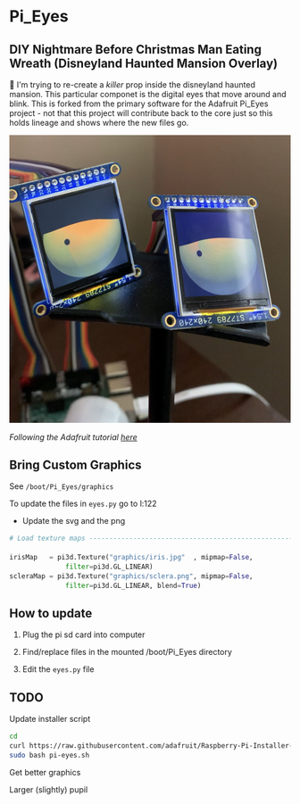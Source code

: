 # Pi_Eyes

## DIY Nightmare Before Christmas Man Eating Wreath (Disneyland Haunted Mansion Overlay)

👋 I'm trying to re-create a _killer_ prop inside the disneyland haunted mansion. This particular componet is the digital eyes that move around and blink. This is forked from the primary software for the Adafruit Pi_Eyes project - not that this project will contribute back to the core just so this holds lineage and shows where the new files go. 

![](./pi-eyes-wreath-v1.jpeg)

_Following the Adafruit tutorial [here](https://learn.adafruit.com/animated-snake-eyes-bonnet-for-raspberry-pi/customizing-the-look)_

## Bring Custom Graphics

See `/boot/Pi_Eyes/graphics` 

To update the files in `eyes.py` go to l:122

* Update the svg and the png

```python
# Load texture maps --------------------------------------------------------

irisMap   = pi3d.Texture("graphics/iris.jpg"  , mipmap=False,
              filter=pi3d.GL_LINEAR)
scleraMap = pi3d.Texture("graphics/sclera.png", mipmap=False,
              filter=pi3d.GL_LINEAR, blend=True)
```


## How to update 

1. Plug the pi sd card into computer 

2. Find/replace files in the mounted /boot/Pi_Eyes directory

3. Edit the `eyes.py` file


## TODO

Update installer script

```sh
cd
curl https://raw.githubusercontent.com/adafruit/Raspberry-Pi-Installer-Scripts/master/pi-eyes.sh >pi-eyes.sh
sudo bash pi-eyes.sh
```

Get better graphics

Larger (slightly) pupil 